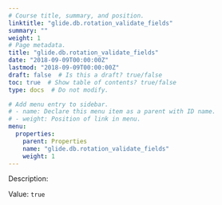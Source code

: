 ```yaml
---
# Course title, summary, and position.
linktitle: "glide.db.rotation_validate_fields"
summary: ""
weight: 1
# Page metadata.
title: "glide.db.rotation_validate_fields"
date: "2018-09-09T00:00:00Z"
lastmod: "2018-09-09T00:00:00Z"
draft: false  # Is this a draft? true/false
toc: true  # Show table of contents? true/false
type: docs  # Do not modify.

# Add menu entry to sidebar.
# - name: Declare this menu item as a parent with ID name.
# - weight: Position of link in menu.
menu:
  properties:
    parent: Properties
    name: "glide.db.rotation_validate_fields"
    weight: 1
---
```


Description: 


Value: `true`
